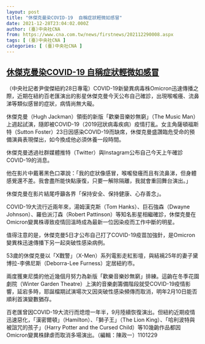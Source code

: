 ```yaml
---
layout: post
title: "休傑克曼染COVID-19  自稱症狀輕微如感冒"
date: 2021-12-28T23:04:02.000Z
author: (臺)中央社CNA
from: https://www.cna.com.tw/news/firstnews/202112290008.aspx
tags: [ (臺)中央社CNA ]
categories: [ (臺)中央社CNA ]
---
```

<!--1640732642000-->
[休傑克曼染COVID-19  自稱症狀輕微如感冒](https://www.cna.com.tw/news/firstnews/202112290008.aspx)
------

<div>
<div></div><div><p>（中央社記者尹俊傑紐約28日專電）COVID-19新變異病毒株Omicron迅速傳播之際，近期在紐約百老匯演出的影星休傑克曼今天公布自己確診，出現喉嚨癢、流鼻涕等類似感冒的症狀，病情尚無大礙。</p><p>休傑克曼（Hugh Jackman）領銜的新版「歡樂音樂妙無窮」（The Music Man）上週起試演，隨即被COVID-19（2019冠狀病毒疾病）疫情打亂。女主角薩頓福斯特（Sutton Foster）23日因感染COVID-19而缺席，休傑克曼盛讚臨危受命的預備演員表現傑出，如今換成他必須休養一段時間。</p><p>休傑克曼透過社群媒體推特（Twitter）與Instagram公布自己今天上午確診COVID-19的消息。</p><p>他在影片中戴著黑色口罩說：「我的症狀像感冒，喉嚨發癢而且有流鼻涕，但身體感覺還不差。我會盡所能快點康復，只要一解除隔離，我就會重回舞台演出。」</p><p>休傑克曼在影片結尾呼籲各界「保持安全、保持健康、心存善念」。</p><p>COVID-19大流行近兩年來，湯姆漢克斯（Tom Hanks）、巨石強森（Dwayne Johnson）、羅伯派汀森（Robert Pattinson）等知名影星相繼確診，休傑克曼在Omicron變異株導致疫情回溫時成為最新一位因染疫而工作中斷的明星。</p><p>值得注意的是，休傑克曼5日才公布自己打了COVID-19疫苗加強針，是Omicron變異株迅速傳播下另一起突破性感染病例。</p><p>53歲的休傑克曼以「X戰警」（X-Men）系列電影走紅影壇，與結褵25年的妻子黛博拉-李佛尼斯（Deborra-Lee Furness）定居紐約市。</p><p>兩度獲東尼獎的他近幾個月努力為新版「歡樂音樂妙無窮」排練。這齣在冬季花園劇院（Winter Garden Theatre）上演的音樂劇籌備階段就受COVID-19疫情影響，延宕多時，耶誕檔期試演場次又因突破性感染頻傳而取消，明年2月10日能否順利首演變數猶存。</p><p>百老匯曾因COVID-19大流行而熄燈一年半，9月陸續恢復演出。但紐約近期疫情迅速惡化，「漢密爾頓」（Hamilton）、「獅子王」（The Lion King）、「哈利波特與被詛咒的孩子」（Harry Potter and the Cursed Child）等10幾齣作品都因Omicron變異株肆虐而取消多場演出。（編輯：陳政一）1101229</p></div>
</div>

